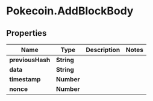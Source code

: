 # Pokecoin.AddBlockBody

## Properties

Name | Type | Description | Notes
------------ | ------------- | ------------- | -------------
**previousHash** | **String** |  | 
**data** | **String** |  | 
**timestamp** | **Number** |  | 
**nonce** | **Number** |  | 


